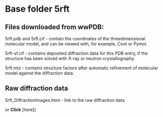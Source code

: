 # Base folder 5rft

## Files downloaded from wwPDB:

5rft.pdb and 5rft.cif - contain the coordinates of the threedimensional molecular model, and can be viewed with, for example, Coot or Pymol.

5rft-sf.cif - contains deposited diffraction data for this PDB entry, if the structure has been solved with X-ray or neutron crystallography.

5rft.mtz - contains structure factors after automatic refinement of molecular model against the diffraction data.

## Raw diffraction data

5rft_DiffractionImages.html - link to the raw diffraction data 

or **Click** [here](  <body>
      <script type="text/javascript">
    window.location.href = "https://zenodo.org/record/3731517) 

## Data Summary
|   | Resolution | Completeness| I/$\boldsymbol{\sigma}$ |
|---|-------------:|----------------:|--------------:|
|   |1.58|93.8  %|<img width=50/>4.300|

|   | **R-work**| **R-free**   
|---|-------------:|----------------:|           
||0.1950|0.2370|

|   |**MolProbity<br>score**| **Ramachandran<br>outliers** 
|---|-------------:|----------------:|
||1.41|0.33 %|

## Other relevant links 
**PDBe**:  https://www.ebi.ac.uk/pdbe/entry/pdb/5rft
 
**PDBr**: https://www.rcsb.org/structure/5rft 

